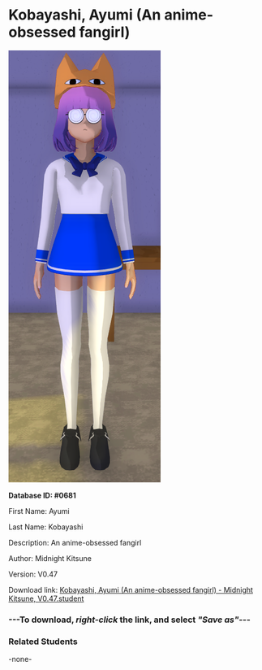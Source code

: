 # Kobayashi, Ayumi (An anime-obsessed fangirl)

<img src="../../Files/Images/Kobayashi, Ayumi (An anime-obsessed fangirl).png" title="Kobayashi, Ayumi (An anime-obsessed fangirl) - Midnight Kitsune, V0.47">

**Database ID: #0681**

First Name: Ayumi

Last Name: Kobayashi

Description: An anime-obsessed fangirl

Author: Midnight Kitsune

Version: V0.47

Download link: <a href="https://raw.githubusercontent.com/Arbiter1223/Daigaku-Gurashi-Custom-Students/master/Files/Student%20Files/Kobayashi%2C%20Ayumi%20(An%20anime-obsessed%20fangirl)%20-%20Midnight%20Kitsune%2C%20V0.47.student">Kobayashi, Ayumi (An anime-obsessed fangirl) - Midnight Kitsune, V0.47.student</a>

### ---**To download, _right-click_ the link, and select _"Save as"_**---

### Related Students

-none-
